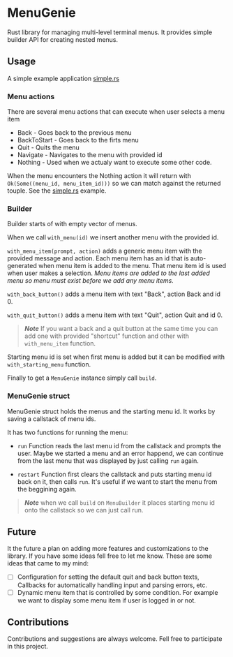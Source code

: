 # MenuGenie

Rust library for managing multi-level terminal menus. It provides simple builder API for creating nested menus.

## Usage

A simple example application [simple.rs](./examples/simple.rs)

### Menu actions

There are several menu actions that can execute when user selects a menu item

- Back - Goes back to the previous menu
- BackToStart - Goes back to the firts menu
- Quit - Quits the menu
- Navigate - Navigates to the menu with provided id
- Nothing - Used when we actualy want to execute some other code.

When the menu encounters the Nothing action it will return with `Ok(Some((menu_id, menu_item_id)))` so we can match against the returned touple. See the [simple.rs](./examples/simple.rs) example.

### Builder

Builder starts of with empty vector of menus. 

When we call `with_menu(id)` we insert another menu with the provided id. 

`with_menu_item(prompt, action)` adds a generic menu item with the provided message and action. Each menu item has an id that is auto-generated when menu item is added to the menu. That menu item id is used when user makes a selection. *Menu items are added to the last added menu so menu must exist before we add any menu items.* 

`with_back_button()` adds a menu item with text "Back", action Back and id 0.

`with_quit_button()` adds a menu item with text "Quit", action Quit and id 0.

> **_Note_** If you want a back and a quit button at the same time you can add one with provided "shortcut" function and other with `with_menu_item` function.

Starting menu id is set when first menu is added but it can be modified with `with_starting_menu` function.

Finally to get a `MenuGenie` instance simply call `build`.

### MenuGenie struct

MenuGenie struct holds the menus and the starting menu id. It works by saving a callstack of menu ids. 

It has two functions for running the menu:

- `run` Function reads the last menu id from the callstack and prompts the user. Maybe we started a menu and an error happend, we can continue from the last menu that was displayed by just calling `run` again.

- `restart` Function first clears the callstack and puts starting menu id back on it, then calls `run`. It's useful if we want to start the menu from the beggining again.

> **_Note_** when we call `build` on `MenuBuilder` it places starting menu id onto the callstack so we can just call run.

## Future

It the future a plan on adding more features and customizations to the library. If you have some ideas fell free to let me know.
These are some ideas that came to my mind: 

- [ ] Configuration for setting the default quit and back button texts, Callbacks for automatically handling input and parsing errors, etc.
- [ ] Dynamic menu item that is controlled by some condition. For example we want to display some menu item if user is logged in or not.

## Contributions

Contributions and suggestions are always welcome. Fell free to participate in this project.
